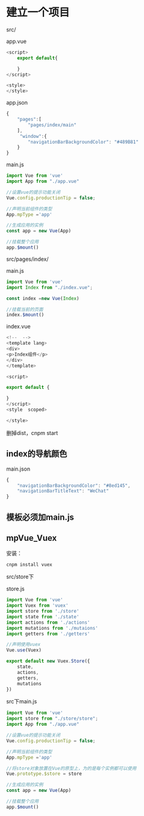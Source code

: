 # 建立一个项目

src/

app.vue

```javascript
<script>
    export default{

    }
</script>

<style>
</style>
```

app.json

```javascript
{
    "pages":[
        "pages/index/main"
    ],
     "window":{
        "navigationBarBackgroundColor": "#489B81"
    }
}
```



main.js

```javascript
import Vue from 'vue'
import App from "./app.vue"

//设置vue的提示功能关闭
Vue.config.productionTip = false;

//声明当前组件的类型
App.mpType ='app'

//生成应用的实例
const app = new Vue(App)

//挂载整个应用
app.$mount()
```

src/pages/index/

main.js

```javascript
import Vue from 'vue'
import Index from "./index.vue";

const index =new Vue(Index)

//挂载当前的页面
index.$mount()
```

index.vue

```javascript
<!--  -->
<template lang>
<div>
<p>Index组件</p>
</div>
</template>

<script>

export default {

}
</script>
<style  scoped>

</style>
```

删掉dist，cnpm start



## index的导航颜色

main.json

```javascript
{
    "navigationBarBackgroundColor": "#8ed145",
    "navigationBarTitleText": "WeChat"
}
```

## 模板必须加main.js

## mpVue_Vuex

安装：

```shell
cnpm install vuex
```

src/store下

store.js

```javascript
import Vue from 'vue'
import Vuex from 'vuex'
import store from './store'
import state from './state'
import actions from './actions'
import mutations from './mutaions'
import getters from './getters'

//声明使用vuex
Vue.use(Vuex)

export default new Vuex.Store({
    state,
    actions,
    getters,
    mutations
})


```

src下main.js

```javascript
import Vue from 'vue'
import store from "./store/store";
import App from "./app.vue"

//设置vue的提示功能关闭
Vue.config.productionTip = false;

//声明当前组件的类型
App.mpType ='app'

//将store对象放置在Vue的原型上，为的是每个实例都可以使用
Vue.prototype.$store = store

//生成应用的实例
const app = new Vue(App)

//挂载整个应用
app.$mount()
```

